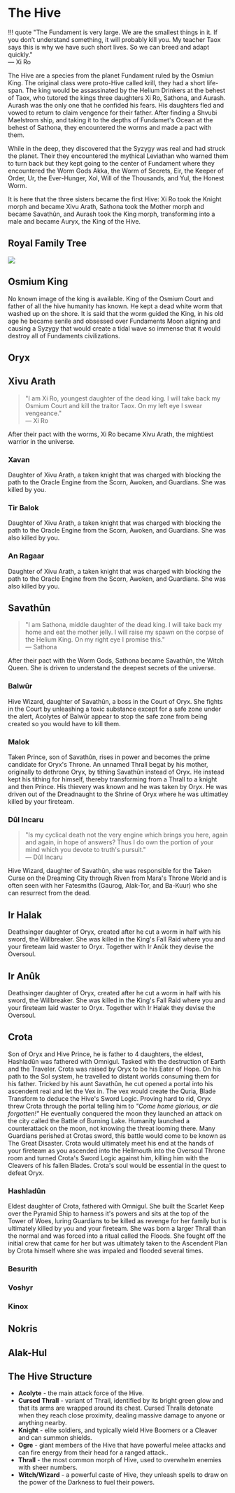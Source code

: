 # The Hive
!!! quote
    "The Fundament is very large. We are the smallest things in it. If you don’t understand something, it will probably kill you. My teacher Taox says this is why we have such short lives. So we can breed and adapt quickly."<br>— Xi Ro

The Hive are a species from the planet Fundament ruled by the Osmiun King. The original class were proto-Hive called krill, they had a short life-span. The king would be assassinated by the Helium Drinkers at the behest of Taox, who tutored the kings three daughters Xi Ro, Sathona, and Aurash. Aurash was the only one that he confided his fears. His daughters fled and vowed to return to claim vengence for their father. After finding a Shvubi Maelstrom ship, and taking it to the depths of Fundamet's Ocean at the behest of Sathona, they encountered the worms and made a pact with them.

While in the deep, they discovered that the Syzygy was real and had struck the planet. Their they encountered the mythical Leviathan who warned them to turn back but they kept going to the center of Fundament where they encountered the Worm Gods Akka, the Worm of Secrets, Eir, the Keeper of Order, Ur, the Ever-Hunger, Xol, Will of the Thousands, and Yul, the Honest Worm.

It is here that the three sisters became the first Hive: Xi Ro took the Knight morph and became Xivu Arath, Sathona took the Mother morph and became Savathûn, and Aurash took the King morph, transforming into a male and became Auryx, the King of the Hive.

## Royal Family Tree
<img src="https://ras117mike.github.io/Destiny2/images/general/hive_family_tree.png">

## Osmium King
No known image of the king is available. King of the Osmium Court and father of all the hive humanity has known. He kept a dead white worm that washed up on the shore. It is said that the worm guided the King, in his old age he became senile and obsessed over Fundaments Moon aligning and causing a Syzygy that would create a tidal wave so immense that it would destroy all of Fundaments civilizations.

## Oryx


## Xivu Arath
>"I am Xi Ro, youngest daughter of the dead king. I will take back my Osmium Court and kill the traitor Taox. On my left eye I swear vengeance."<br>— Xi Ro

After their pact with the worms, Xi Ro became Xivu Arath, the mightiest warrior in the universe.

### Xavan
Daughter of Xivu Arath, a taken knight that was charged with blocking the path to the Oracle Engine from the Scorn, Awoken, and Guardians. She was killed by you.

### Tir Balok
Daughter of Xivu Arath, a taken knight that was charged with blocking the path to the Oracle Engine from the Scorn, Awoken, and Guardians. She was also killed by you.

### An Ragaar
Daughter of Xivu Arath, a taken knight that was charged with blocking the path to the Oracle Engine from the Scorn, Awoken, and Guardians. She was also killed by you.

## Savathûn
> "I am Sathona, middle daughter of the dead king. I will take back my home and eat the mother jelly. I will raise my spawn on the corpse of the Helium King. On my right eye I promise this."<br>— Sathona

After their pact with the Worm Gods, Sathona became Savathûn, the Witch Queen. She is driven to understand the deepest secrets of the universe.


### Balwûr
Hive Wizard, daughter of Savathûn, a boss in the Court of Oryx. She fights in the Court by unleashing a toxic substance except for a safe zone under the alert, Acolytes of Balwûr appear to stop the safe zone from being created so you would have to kill them.

### Malok
Taken Prince, son of Savathûn, rises in power and becomes the prime candidate for Oryx's Throne. An unnamed Thrall begat by his mother, originally to dethrone Oryx, by tithing Savathûn instead of Oryx. He instead kept his tithing for himself, thereby transforming from a Thrall to a knight and then Prince. His thievery was known and he was taken by Oryx. He was driven out of the Dreadnaught to the Shrine of Oryx where he was ultimatley killed by your fireteam.

### Dûl Incaru
> "Is my cyclical death not the very engine which brings you here, again and again, in hope of answers? Thus I do own the portion of your mind which you devote to truth's pursuit."<br>— Dûl Incaru

Hive Wizard, daughter of Savathûn, she was responsible for the Taken Curse on the Dreaming City through Riven from Mara's Throne World and is often seen with her Fatesmiths (Gaurog, Alak-Tor, and Ba-Kuur) who she can resurrect from the dead.

## Ir Halak
Deathsinger daughter of Oryx, created after he cut a worm in half with his sword, the Willbreaker. She was killed in the King's Fall Raid where you and your fireteam laid waster to Oryx. Together with Ir Anûk they devise the Oversoul.

## Ir Anûk
Deathsinger daughter of Oryx, created after he cut a worm in half with his sword, the Willbreaker. She was killed in the King's Fall Raid where you and your fireteam laid waster to Oryx. Together with Ir Halak they devise the Oversoul.


## Crota
Son of Oryx and Hive Prince, he is father to 4 daughters, the eldest, Hashladûn was fathered with Omnigul. Tasked with the destruction of Earth and the Traveler. Crota was raised by Oryx to be his Eater of Hope. On his path to the Sol system, he travelled to distant worlds consuming them for his father. Tricked by his aunt Savathûn, he cut opened a portal into his ascendent real and let the Vex in. The vex would create the Quria, Blade Transform to deduce the Hive's Sword Logic. Proving hard to rid, Oryx threw Crota through the portal telling him to _"Come home glorious, or die forgotten!"_  He eventually conquered the moon they launched an attack on the city called the Battle of Burning Lake. Humanity launched a counterattack on the moon, not knowing the threat looming there. Many Guardians perished at Crotas sword, this battle would come to be known as The Great Disaster. Crota would ultimately meet his end at the hands of your fireteam as you ascended into the Hellmouth into the Oversoul Throne room and turned Crota's Sword Logic against him, killing him with the Cleavers of his fallen Blades. Crota's soul would be essential in the quest to defeat Oryx.

### Hashladûn
Eldest daughter of Crota, fathered with Omnigul. She built the Scarlet Keep over the Pyramid Ship to harness it's powers and sits at the top of the Tower of Woes, luring Guardians to be killed as revenge for her family but is ultimately killed by you and your fireteam. She was born a larger Thrall than the normal and was forced into a ritual called the Floods. She fought off the initial crew that came for her but was ultimately taken to the Ascendent Plan by Crota himself where she was impaled and flooded several times.

### Besurith


### Voshyr


### Kinox


## Nokris


## Alak-Hul


## The Hive Structure
* **Acolyte** - the main attack force of the Hive.
* **Cursed Thrall** - variant of Thrall, identified by its bright green glow and that its arms are wrapped around its chest. Cursed Thralls detonate when they reach close proximity, dealing massive damage to anyone or anything nearby.
* **Knight** - elite soldiers, and typically wield Hive Boomers or a Cleaver and can summon shields.
* **Ogre** - giant members of the Hive that have powerful melee attacks and can fire energy from their head for a ranged attack..
* **Thrall** - the most common morph of Hive, used to overwhelm enemies with sheer numbers.
* **Witch/Wizard** - a powerful caste of Hive, they unleash spells to draw on the power of the Darkness to fuel their powers.

